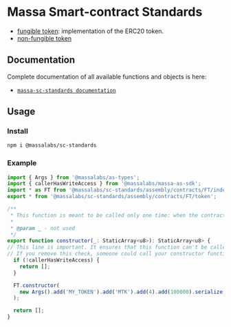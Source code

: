 # Massa Smart-contract Standards

- [fungible token](assembly/contracts/FT): implementation of the ERC20 token.
- [non-fungible token](assembly/contracts/NFT)

## Documentation

Complete documentation of all available functions and objects is here:

- [`massa-sc-standards documentation`](https://sc-standards.docs.massa.net)

## Usage

### Install

```sh
npm i @massalabs/sc-standards
```

### Example

```typescript
import { Args } from '@massalabs/as-types';
import { callerHasWriteAccess } from '@massalabs/massa-as-sdk';
import * as FT from '@massalabs/sc-standards/assembly/contracts/FT/index';
export * from '@massalabs/sc-standards/assembly/contracts/FT/token';

/**
 * This function is meant to be called only one time: when the contract is deployed.
 *
 * @param _ - not used
 */
export function constructor(_: StaticArray<u8>): StaticArray<u8> {
// This line is important. It ensures that this function can't be called in the future.
// If you remove this check, someone could call your constructor function and reset your smart contract.
  if (!callerHasWriteAccess) {
    return [];
  }

  FT.constructor(
    new Args().add('MY_TOKEN').add('MTK').add(4).add(100000).serialize(),
  );

  return [];
}
```
